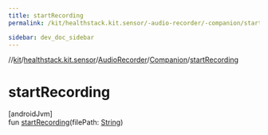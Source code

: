 ```yaml
---
title: startRecording
permalink: /kit/healthstack.kit.sensor/-audio-recorder/-companion/start-recording.html

sidebar: dev_doc_sidebar
---
```

//[kit](../../../../index.html)/[healthstack.kit.sensor](../../index.html)/[AudioRecorder](../index.html)/[Companion](index.html)/[startRecording](start-recording.html)



# startRecording



[androidJvm]\
fun [startRecording](start-recording.html)(filePath: [String](https://kotlinlang.org/api/latest/jvm/stdlib/kotlin/-string/index.html))




